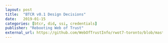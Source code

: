 ```yaml
---
layout: post
title:  "BTCR v0.1 Design Decisions"
date:   2019-01-15
categories: [btcr, did, ssi, credentials]
publisher: "Rebooting Web of Trust"
external_url: https://github.com/WebOfTrustInfo/rwot7-toronto/blob/master/final-documents/btcr_0_1.pdf
---
```


